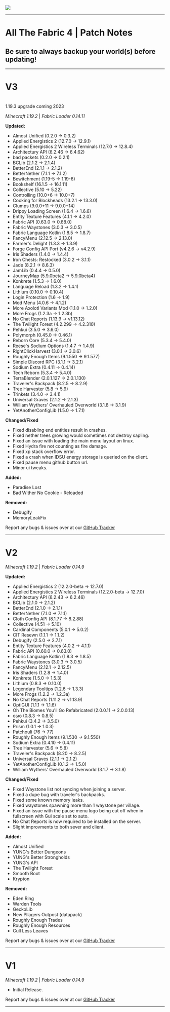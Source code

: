 [![](https://www.bisecthosting.com/images/CF/ATF4/BH_NU_PROMO.png) ](https://bisecthosting.com/AMPZ)

---------------------------------------------------------------------------------------------------------------------------------------------
# All The Fabric 4 | Patch Notes
## Be sure to always backup your world(s) before updating!
---------------------------------------------------------------------------------------------------------------------------------------------
<h1>V3</h1>

<br>1.19.3 upgrade coming 2023</br>

_Minecraft 1.19.2_ | _Fabric Loader 0.14.11_

**Updated:**
+ Almost Unified (0.2.0 → 0.3.2)
+ Applied Energistics 2 (12.7.0 → 12.9.1)
+ Applied Energistics 2 Wireless Terminals (12.7.0 → 12.8.4)
+ Architectury API (6.2.46 → 6.4.62)
+ bad packets (0.2.0 → 0.2.1)
+ BCLib (2.1.2 → 2.1.4)
+ BetterEnd (2.1.1 → 2.1.2)
+ BetterNether (7.1.1 → 7.1.2)
+ Bewitchment (1.19-5 → 1.19-6)
+ Bookshelf (16.1.5 → 16.1.11)
+ Collective (5.10 → 5.22)
+ Controlling (10.0+6 → 10.0+7)
+ Cooking for Blockheads (13.2.1 → 13.3.0)
+ Clumps (9.0.0+11 → 9.0.0+14)
+ Drippy Loading Screen (1.6.4 → 1.6.6)
+ Entity Texture Features (4.1.1 → 4.2.0)
+ Fabric API (0.63.0 → 0.68.0)
+ Fabric Waystones (3.0.3 → 3.0.5)
+ Fabric Language Kotlin (1.8.5 → 1.8.7)
+ FancyMenu (2.12.5 → 2.13.0)
+ Farmer's Delight (1.3.3 → 1.3.9)
+ Forge Config API Port (v4.2.6 → v4.2.9)
+ Iris Shaders (1.4.0 → 1.4.4)
+ Iron Chests: Restocked (3.0.2 → 3.1.1)
+ Jade (8.2.1 → 8.6.3)
+ JamLib (0.4.4 → 0.5.0)
+ JourneyMap (5.9.0beta2 → 5.9.0beta4)
+ Konkrete (1.5.3 → 1.6.0)
+ Language Reload (1.3.2 → 1.4.1)
+ Lithium (0.10.0 → 0.10.4)
+ Login Protection (1.6 → 1.9)
+ Mod Menu (4.0.6 → 4.1.2)
+ More Axolotl Variants Mod (1.1.0 → 1.2.0)
+ More Frogs (1.2.3a → 1.2.3b)
+ No Chat Reports (1.13.9 → v1.13.12)
+ The Twilight Forest (4.2.299 → 4.2.310)
+ Pehkui (3.5.0 → 3.6.0)
+ Polymorph (0.45.0 → 0.46.1)
+ Reborn Core (5.3.4 → 5.4.0)
+ Reese's Sodium Options (1.4.7 → 1.4.9)
+ RightClickHarvest (3.0.1 → 3.0.6)
+ Roughly Enough Items (9.1.550 → 9.1.577)
+ Simple Discord RPC (3.1.1 → 3.2.1)
+ Sodium Extra (0.4.11 → 0.4.14)
+ Tech Reborn (5.3.4 → 5.4.0)
+ TerraBlender (2.0.1.127 → 2.0.1.130)
+ Traveler's Backpack (8.2.5 → 8.2.9)
+ Tree Harvester (5.8 → 5.9)
+ Trinkets (3.4.0 → 3.4.1)
+ Universal Graves (2.1.2 → 2.1.3)
+ William Wythers' Overhauled Overworld (3.1.8 → 3.1.9)
+ YetAnotherConfigLib (1.5.0 → 1.7.1)

**Changed/Fixed**
+ Fixed disabling end entities result in crashes.
+ Fixed nether trees growing would sometimes not destroy sapling.
+ Fixed an issue with loading the main menu layout on linux.
+ Fixed Hydra fire not counting as fire damage.
+ Fixed xp stack overflow error.
+ Fixed a crash when IDSU energy storage is queried on the client.
+ Fixed pause menu github button url.
+ Minor ui tweaks.

**Added:**
+ Paradise Lost
+ Bad Wither No Cookie - Reloaded

**Removed:**
+ Debugify
+ MemoryLeakFix

Report any bugs & issues over at our [GitHub Tracker](https://github.com/AMPZNetwork/All-The-Fabric-4)

---------------------------------------------------------------------------------
<h1>V2</h1>

_Minecraft 1.19.2_ | _Fabric Loader 0.14.9_

**Updated:**
+ Applied Energistics 2 (12.2.0-beta → 12.7.0)
+ Applied Energistics 2 Wireless Terminals (12.2.0-beta → 12.7.0)
+ Architectury API (6.2.43 → 6.2.46)
+ BCLib (2.1.0 → 2.1.2)
+ BetterEnd (2.1.0 → 2.1.1) 
+ BetterNether (7.1.0 → 7.1.1)
+ Cloth Config API (8.1.77 → 8.2.88)
+ Collective (4.51 → 5.10)
+ Cardinal Components (5.0.1 → 5.0.2)
+ CIT Resewn (1.1.1 → 1.1.2)
+ Debugify (2.5.0 → 2.7.1)
+ Entity Texture Features (4.0.2 → 4.1.1)
+ Fabric API (0.60.0 → 0.63.0)
+ Fabric Language Kotlin (1.8.3 → 1.8.5)
+ Fabric Waystones (3.0.3 → 3.0.5)
+ FancyMenu (2.12.1 → 2.12.5)
+ Iris Shaders (1.2.8 → 1.4.0)
+ Konkrete (1.5.0 → 1.5.3)
+ Lithium (0.8.3 → 0.10.0)
+ Legendary Tooltips (1.2.6 → 1.3.3)
+ More Frogs (1.2.2 → 1.2.3a)
+ No Chat Reports (1.11.2 → v1.13.9)
+ OptiGUI (1.1.1 → 1.1.6)
+ Oh The Biomes You'll Go Refabricated (2.0.0.11 → 2.0.0.13)
+ oωo (0.8.3 → 0.8.5)
+ Pehkui (3.4.2 → 3.5.0)
+ Prism (1.0.1 → 1.0.3)
+ Patchouli (76 → 77)
+ Roughly Enough Items (9.1.530 → 9.1.550)
+ Sodium Extra (0.4.10 → 0.4.11)
+ Tree Harvester (5.6 → 5.8)
+ Traveler's Backpack (8.20 → 8.2.5)
+ Universal Graves (2.1.1 → 2.1.2)
+ YetAnotherConfigLib (0.1.2 → 1.5.0)
+ William Wythers' Overhauled Overworld (3.1.7 → 3.1.8)

**Changed/Fixed**
+ Fixed Waystone list not syncing when joining a server.
+ Fixed a dupe bug with traveler's backpacks.
+ Fixed some known memory leaks.
+ Fixed waystones spawning more than 1 waystone per village.
+ Fixed an issue with the pause menu logo being cut off when in fullscreen with Gui scale set to auto.
+ No Chat Reports is now required to be installed on the server.
+ Slight improvments to both sever and client.

**Added:**
+ Almost Unified
+ YUNG's Better Dungeons
+ YUNG's Better Strongholds
+ YUNG's API
+ The Twilight Forest
+ Smooth Boot
+ Krypton

**Removed:**
+ Eden Ring
+ Warden Tools
+ GeckoLib
+ New Pllagers Outpost (datapack)
+ Roughly Enough Trades
+ Roughly Enough Resources
+ Cull Less Leaves

Report any bugs & issues over at our [GitHub Tracker](https://github.com/AMPZNetwork/All-The-Fabric-4)

---------------------------------------------------------------------------------
<h1>V1</h1>

_Minecraft 1.19.2_ | _Fabric Loader 0.14.9_

+ Initial Release.

Report any bugs & issues over at our [GitHub Tracker](https://github.com/AMPZNetwork/All-The-Fabric-4)

---------------------------------------------------------------------------------
